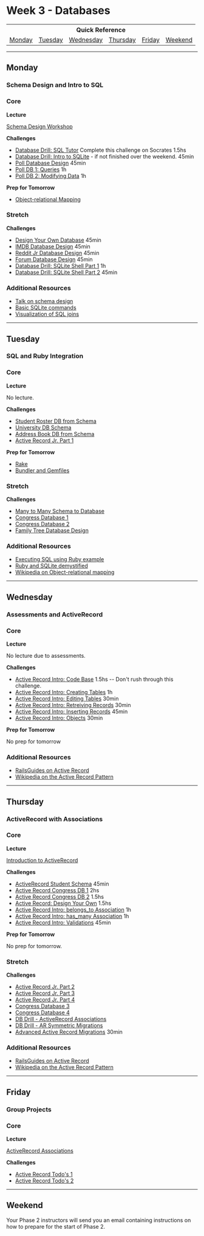 # Week 3 - Databases

<table>
  <tr>
  <th colspan="6">Quick Reference</th>
  </tr>

  <tr>
  <td><a href="#monday">Monday</a></a></td>
  <td><a href="#tuesday">Tuesday</a></td>
  <td><a href="#wednesday">Wednesday</a></td>
  <td><a href="#thursday">Thursday</a></td>
  <td><a href="#friday">Friday</a></td>
  <td><a href="#weekend">Weekend</a></td>
  </tr>
</table>

---

## Monday
### Schema Design and Intro to SQL

### Core

**Lecture**

[Schema Design Workshop](../resources/lectures.md#schema-design-workshop)

**Challenges**

- [Database Drill: SQL Tutor](https://socrates.devbootcamp.com/sql_tests)  Complete this challenge on Socrates 1.5hs
- [Database Drill: Intro to SQLite](../../../../database-drill-intro-to-sqlite-challenge) - if not finished over the weekend. 45min
- [Poll Database Design](../../../../poll-database-design-challenge) 45min
- [Poll DB 1: Queries](../../../../poll-db-1-queries-challenge) 1h
- [Poll DB 2: Modifying Data](../../../../poll-db-2-modifying-data-challenge) 1h

**Prep for Tomorrow**

- [Object-relational Mapping](../readings/object-relational-mapping/README.md)

### Stretch

**Challenges**

- [Design Your Own Database](../../../../design-your-own-database-challenge) 45min
- [IMDB Database Design](../../../../imdb-database-design-challenge) 45min
- [Reddit Jr Database Design](../../../../reddit-jr-database-design-challenge) 45min
- [Forum Database Design](../../../../forum-database-design-challenge) 45min
- [Database Drill: SQLite Shell Part 1](../../../../database-drill-sqlite-shell-part-1-challenge) 1h
- [Database Drill: SQLite Shell Part 2](../../../../database-drill-sqlite-shell-part-2-challenge) 45min

### Additional Resources

- [Talk on schema design](http://shereef.wistia.com/medias/fd684c61cb)
- [Basic SQLite commands](http://zetcode.com/db/sqlite/tool/)
- [Visualization of SQL joins](http://www.codinghorror.com/blog/2007/10/a-visual-explanation-of-sql-joins.html)

---

## Tuesday
### SQL and Ruby Integration

### Core

**Lecture**

No lecture.

**Challenges**

- [Student Roster DB from Schema](../../../../student-roster-db-from-schema-challenge)
- [University DB Schema](../../../../university-course-database-design-challenge)
- [Address Book DB from Schema](../../../../address-book-db-from-schema-challenge)
- [Active Record Jr. Part 1](../../../../activerecord-jr-1-a-basic-orm-challenge)

**Prep for Tomorrow**

- [Rake](../readings/rake/README.md)
- [Bundler and Gemfiles](../readings/bundler-and-gemfile/README.md)

### Stretch

**Challenges**

- [Many to Many Schema to Database](../../../../many-to-many-schema-to-database-challenge)
- [Congress Database 1](../../../../congress-database-1-from-csv-to-sqlite-with-ruby-challenge)
- [Congress Database 2](../../../../congress-database-2-scrub-and-analyze-with-ruby-challenge)
- [Family Tree Database Design](../../../../family-tree-database-design-challenge)

### Additional Resources

- [Executing SQL using Ruby example](https://gist.github.com/alycit/340e49a09146231abca5)
- [Ruby and SQLite demystified](https://gist.github.com/brickthorn/feefe99fc571324368aa)
- [Wikipedia on Object-relational mapping](http://en.wikipedia.org/wiki/Object-relational_mapping)

---

## Wednesday
### Assessments and ActiveRecord

### Core

**Lecture**

No lecture due to assessments.

**Challenges**

- [Active Record Intro: Code Base](../../../../active-record-intro-code-base-challenge) 1.5hs -- Don't rush through this challenge.
- [Active Record Intro: Creating Tables](../../../../active-record-intro-creating-tables-challenge) 1h
- [Active Record Intro: Editing Tables](../../../../active-record-intro-editing-tables-challenge) 30min
- [Active Record Intro: Retreiving Records](../../../../active-record-intro-retreiving-records-challenge) 30min
- [Active Record Intro: Inserting Records](../../../../active-record-intro-inserting-records-challenge) 45min
- [Active Record Intro: Objects](../../../../active-record-intro-objects-challenge) 30min

**Prep for Tomorrow**

No prep for tomorrow

### Additional Resources

- [RailsGuides on Active Record](http://guides.rubyonrails.org/active_record_querying.html)
- [Wikipedia on the Active Record Pattern](http://en.wikipedia.org/wiki/Active_record_pattern)

---

## Thursday
### ActiveRecord with Associations

### Core

**Lecture**

[Introduction to ActiveRecord](../resources/lectures.md#introduction-to-activerecord)

**Challenges**

- [ActiveRecord Student Schema](../../../../db-drill-ar-student-schema-challenge) 45min
- [Active Record Congress DB 1](../../../../activerecord-congress-database-1-modeling-congresspeople-challenge) 2hs
- [Active Record Congress DB 2](../../../../activerecord-congress-database-2-tweet-archive-challenge) 1.5hs
- [Active Record: Design Your Own](../../../../activerecord-design-your-own-challenge) 1.5hs
- [Active Record Intro: belongs_to Association](../../../../active-record-intro-belongs-to-association-challenge) 1h
- [Active Record Intro: has_many Association](../../../../active-record-intro-has-many-association-challenge) 1h
- [Active Record Intro: Validations](../../../../active-record-intro-validations-challenge) 45min

**Prep for Tomorrow**

No prep for tomorrow.

### Stretch

**Challenges**

- [Active Record Jr. Part 2](../../../../activerecord-jr-2-sql-be-gone-challenge)
- [Active Record Jr. Part 3](../../../../activerecord-jr-3-pragmatism-challenge)
- [Active Record Jr. Part 4](../../../../activerecord-jr-4-metaprogramming-challenge)
- [Congress Database 3](../../../../congress-database-3-refactoring-congresspeople-refining-object-orientation-challenge)
- [Congress Database 4](../../../../congress-database-4-deeper-analysis-with-ruby-challenge)
- [DB Drill - ActiveRecord Associations](../../../../database-drill-activerecord-associations-challenge)
- [DB Drill - AR Symmetric Migrations](../../../../db-drill-ar-symmetric-migrations-challenge)
- [Advanced Active Record Migrations](../../../../database-drill-advanced-activerecord-migrations-challenge) 30min

### Additional Resources

- [RailsGuides on Active Record](http://guides.rubyonrails.org/active_record_querying.html)
- [Wikipedia on the Active Record Pattern](http://en.wikipedia.org/wiki/Active_record_pattern)

---

## Friday
### Group Projects

### Core

**Lecture**

[ActiveRecord Associations](../resources/lectures.md#activerecord-associations)

**Challenges**

- [Active Record Todo's 1](../../../../activerecord-todos-part-1-challenge)
- [Active Record Todo's 2](../../../../activerecord-todos-part-2-challenge)

---

## Weekend

Your Phase 2 instructors will send you an email containing instructions on how to prepare for the start of Phase 2.
